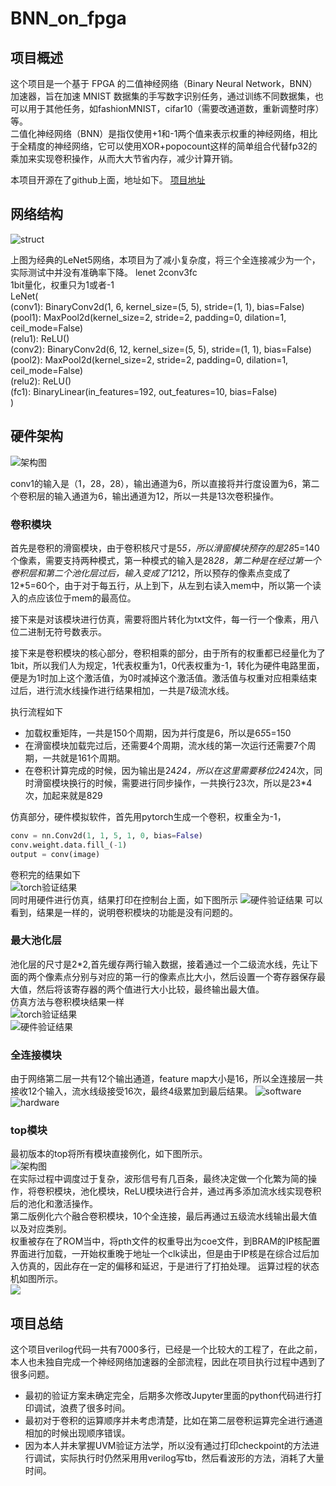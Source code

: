# BNN_on_fpga  

## 项目概述  

这个项目是一个基于 FPGA 的二值神经网络（Binary Neural Network，BNN）加速器，旨在加速 MNIST 数据集的手写数字识别任务，通过训练不同数据集，也可以用于其他任务，如fashionMNIST，cifar10（需要改通道数，重新调整时序）等。  
二值化神经网络（BNN）是指仅使用+1和-1两个值来表示权重的神经网络，相比于全精度的神经网络，它可以使用XOR+popocount这样的简单组合代替fp32的乘加来实现卷积操作，从而大大节省内存，减少计算开销。

本项目开源在了github上面，地址如下。
[项目地址](https://github.com/curryfromuestc/curry_code_summay/tree/main/rtl_works/BNN_on_fpga)
## 网络结构  

![struct](fig/image.png)  

上图为经典的LeNet5网络，本项目为了减小复杂度，将三个全连接减少为一个，实际测试中并没有准确率下降。
lenet 2conv3fc  
1bit量化，权重只为1或者-1  
LeNet(  
  (conv1): BinaryConv2d(1, 6, kernel_size=(5, 5), stride=(1, 1), bias=False)  
  (pool1): MaxPool2d(kernel_size=2, stride=2, padding=0, dilation=1, ceil_mode=False)  
  (relu1): ReLU()  
  (conv2): BinaryConv2d(6, 12, kernel_size=(5, 5), stride=(1, 1), bias=False)  
  (pool2): MaxPool2d(kernel_size=2, stride=2, padding=0, dilation=1, ceil_mode=False)  
  (relu2): ReLU()  
  (fc1): BinaryLinear(in_features=192, out_features=10, bias=False)  
)
## 硬件架构  

![架构图](fig/CNN_top.svg)  

conv1的输入是（1，28，28），输出通道为6，所以直接将并行度设置为6，第二个卷积层的输入通道为6，输出通道为12，所以一共是13次卷积操作。  

### 卷积模块

首先是卷积的滑窗模块，由于卷积核尺寸是5*5，所以滑窗模块预存的是28*5=140个像素，需要支持两种模式，第一种模式的输入是28*28，第二种是在经过第一个卷积层和第二个池化层过后，输入变成了12*12，所以预存的像素点变成了12*5=60个，由于对于每五行，从上到下，从左到右读入mem中，所以第一个读入的点应该位于mem的最高位。

接下来是对该模块进行仿真，需要将图片转化为txt文件，每一行一个像素，用八位二进制无符号数表示。  

接下来是卷积模块的核心部分，卷积相乘的部分，由于所有的权重都已经量化为了1bit，所以我们人为规定，1代表权重为1，0代表权重为-1，转化为硬件电路里面，便是为1时加上这个激活值，为0时减掉这个激活值。激活值与权重对应相乘结束过后，进行流水线操作进行结果相加，一共是7级流水线。  

执行流程如下  

- 加载权重矩阵，一共是150个周期，因为并行度是6，所以是6*5*5=150  
- 在滑窗模块加载完过后，还需要4个周期，流水线的第一次运行还需要7个周期，一共就是161个周期。  
- 在卷积计算完成的时候，因为输出是24*24，所以在这里需要移位24*24次，同时滑窗模块换行的时候，需要进行同步操作，一共换行23次，所以是23*4次，加起来就是829  

仿真部分，硬件模拟软件，首先用pytorch生成一个卷积，权重全为-1，  

```python
conv = nn.Conv2d(1, 1, 5, 1, 0, bias=False)  
conv.weight.data.fill_(-1)  
output = conv(image)  
```  

卷积完的结果如下  
![torch验证结果](fig/截屏2024-10-09%2020.28.24.png)  
同时用硬件进行仿真，结果打印在控制台上面，如下图所示
![硬件验证结果](fig/屏幕截图%202024-10-09%20200223.png) 
可以看到，结果是一样的，说明卷积模块的功能是没有问题的。  
### 最大池化层  
池化层的尺寸是2*2,首先缓存两行输入数据，接着通过一个二级流水线，先让下面的两个像素点分别与对应的第一行的像素点比大小，然后设置一个寄存器保存最大值，然后将该寄存器的两个值进行大小比较，最终输出最大值。  
仿真方法与卷积模块结果一样  
![torch验证结果](fig/屏幕截图%202024-10-12%20101208.png)  
![硬件验证结果](fig/屏幕截图%202024-10-11%20234215.png)  
### 全连接模块  
由于网络第二层一共有12个输出通道，feature map大小是16，所以全连接层一共接收12个输入，流水线级接受16次，最终4级累加到最后结果。
![software](fig/屏幕截图%202024-10-16%20110734.png)  
![hardware](fig/屏幕截图%202024-10-16%20120035.png)

### top模块  

最初版本的top将所有模块直接例化，如下图所示。  
![架构图](fig/屏幕截图%202024-10-17%20152140.png)  
在实际过程中调度过于复杂，波形信号有几百条，最终决定做一个化繁为简的操作，将卷积模块，池化模块，ReLU模块进行合并，通过再多添加流水线实现卷积后的池化和激活操作。  
第二版例化六个融合卷积模块，10个全连接，最后再通过五级流水线输出最大值以及对应类别。  
权重被存在了ROM当中，将pth文件的权重导出为coe文件，到BRAM的IP核配置界面进行加载，一开始权重晚于地址一个clk读出，但是由于IP核是在综合过后加入仿真的，因此存在一定的偏移和延迟，于是进行了打拍处理。
运算过程的状态机如图所示。  
![  ](fig/fsm_CNN_top_00.svg)

## 项目总结  

这个项目verilog代码一共有7000多行，已经是一个比较大的工程了，在此之前，本人也未独自完成一个神经网络加速器的全部流程，因此在项目执行过程中遇到了很多问题。

- 最初的验证方案未确定完全，后期多次修改Jupyter里面的python代码进行打印调试，浪费了很多时间。  
- 最初对于卷积的运算顺序并未考虑清楚，比如在第二层卷积运算完全进行通道相加的时候出现顺序错误。  
- 因为本人并未掌握UVM验证方法学，所以没有通过打印checkpoint的方法进行调试，实际执行时仍然采用用verilog写tb，然后看波形的方法，消耗了大量时间。